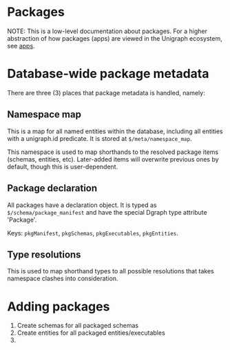 # Packages

NOTE: This is a low-level documentation about packages. For a higher abstraction of how packages (apps) are viewed in the Unigraph ecosystem, see [apps](./apps.md).

# Database-wide package metadata

There are three (3) places that package metadata is handled, namely:

## Namespace map

This is a map for all named entities within the database, including all entities with a unigraph.id predicate. It is stored at `$/meta/namespace_map`.

This namespace is used to map shorthands to the resolved package items (schemas, entities, etc). Later-added items will overwrite previous ones by default, though this is user-dependent.

## Package declaration

All packages have a declaration object. It is typed as `$/schema/package_manifest` and have the special Dgraph type attribute 'Package'.

Keys: `pkgManifest`, `pkgSchemas`, `pkgExecutables`, `pkgEntities`.

## Type resolutions

This is used to map shorthand types to all possible resolutions that takes namespace clashes into consideration.

# Adding packages

1. Create schemas for all packaged schemas
2. Create entities for all packaged entities/executables
3. 